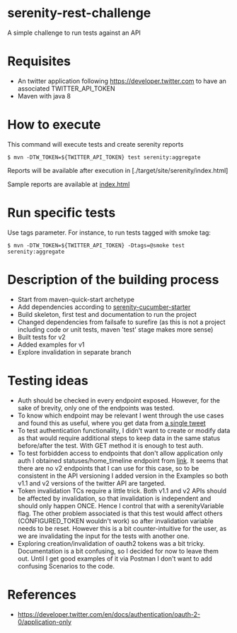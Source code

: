 # serenity-rest-challenge
A simple challenge to run tests against an API

# Requisites
- An twitter application following https://developer.twitter.com to have an associated TWITTER_API_TOKEN
- Maven with java 8

# How to execute

This command will execute tests and create serenity reports

```
$ mvn -DTW_TOKEN=${TWITTER_API_TOKEN} test serenity:aggregate
```

Reports will be available after execution in [./target/site/serenity/index.html]

Sample reports are available at [index.html](./sampleExecution/index.html)

# Run specific tests

Use tags parameter. For instance, to run tests tagged with smoke tag:

```
$ mvn -DTW_TOKEN=${TWITTER_API_TOKEN} -Dtags=@smoke test serenity:aggregate
```

# Description of the building process

- Start from maven-quick-start archetype
- Add dependencies according to [serenity-cucumber-starter](https://github.com/serenity-bdd/serenity-cucumber-starter/blob/master/pom.xml)
- Build skeleton, first test and documentation to run the project
- Changed dependencies from failsafe to surefire (as this is not a project including code or unit tests, maven 'test' stage makes more sense)
- Built tests for v2
- Added examples for v1
- Explore invalidation in separate branch

# Testing ideas

- Auth should be checked in every endpoint exposed. However, for the sake of brevity, only one of the endpoints was tested.
- To know which endpoint may be relevant I went through the use cases and found this as useful, where you get data from [a single tweet](https://developer.twitter.com/en/docs/tutorials/measure-tweet-performance)
- To test authentication functionality, I didn't want to create or modify data as that would require additional steps to keep data in the same status before/after the test. With GET method it is enough to test auth.
- To test forbidden access to endpoints that don't allow application only auth I obtained statuses/home_timeline endpoint from [link](https://developer.twitter.com/en/docs/authentication/oauth-2-0/application-only). It seems that there are no v2 endpoints that I can use for this case, so to be consistent in the API versioning I added version in the Examples so both v1.1 and v2 versions of the twitter API are targeted.
- Token invalidation TCs require a little trick. Both v1.1 and v2 APIs should be affected by invalidation, so that invalidation is independent and should only happen ONCE. Hence I control that with a serenityVariable flag. The other problem associated is that this test would affect others (CONFIGURED_TOKEN wouldn't work) so after invalidation variable needs to be reset. However this is a bit counter-intuitive for the user, as we are invalidating the input for the tests with another one.
- Exploring creation/invalidation of oauth2 tokens was a bit tricky. Documentation is a bit confusing, so I decided for now to leave them out. Until I get good examples of it via Postman I don't want to add confusing Scenarios to the code.


# References
-  https://developer.twitter.com/en/docs/authentication/oauth-2-0/application-only